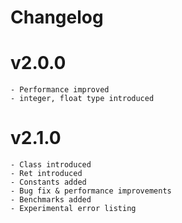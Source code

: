 # Changelog

# v2.0.0

    - Performance improved
    - integer, float type introduced

# v2.1.0

    - Class introduced
    - Ret introduced
    - Constants added
    - Bug fix & performance improvements
    - Benchmarks added
    - Experimental error listing

